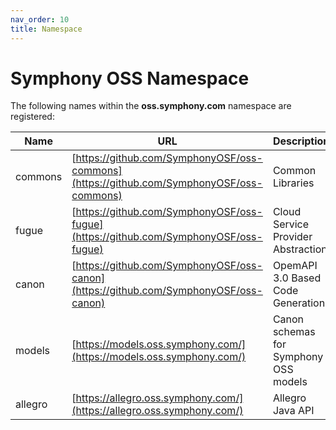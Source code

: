 ```yaml
---
nav_order: 10
title: Namespace
---
```

# Symphony OSS Namespace
The following names within the **oss.symphony.com** namespace are registered:

|Name|URL|Description|
|----|---|-----------|
|commons|[https://github.com/SymphonyOSF/oss-commons](https://github.com/SymphonyOSF/oss-commons)|Common Libraries|
|fugue|[https://github.com/SymphonyOSF/oss-fugue](https://github.com/SymphonyOSF/oss-fugue)|Cloud Service Provider Abstraction|
|canon|[https://github.com/SymphonyOSF/oss-canon](https://github.com/SymphonyOSF/oss-canon)|OpemAPI 3.0 Based Code Generation|
|models|[https://models.oss.symphony.com/](https://models.oss.symphony.com/)|Canon schemas for Symphony OSS models|
|allegro|[https://allegro.oss.symphony.com/](https://allegro.oss.symphony.com/)|Allegro Java API|